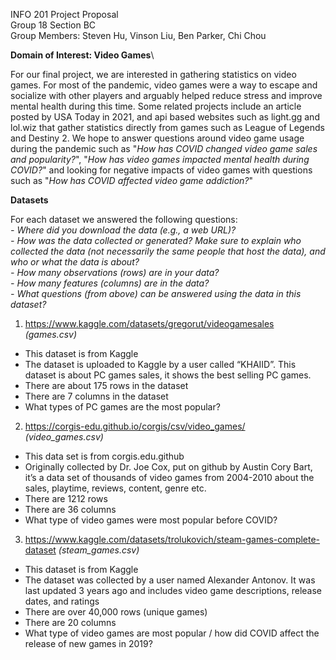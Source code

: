INFO 201 Project Proposal\
Group 18 Section BC\
Group Members: Steven Hu, Vinson Liu, Ben Parker, Chi Chou


**Domain of Interest: Video Games**\

For our final project, we are interested in gathering statistics on video games.  For most of the pandemic, video games were a way to escape and socialize with other players and arguably helped reduce stress and improve mental health during this time.  Some related projects include an article posted by USA Today in 2021, and api based websites such as light.gg and lol.wiz that gather statistics directly from games such as League of Legends and Destiny 2.  We hope to answer questions around video game usage during the pandemic such as "*How has COVID changed video game sales and popularity?*", "*How has video games impacted mental health during COVID?*" and looking for negative impacts of video games with questions such as "*How has COVID affected video game addiction?*"

**Datasets**

For each dataset we answered the following questions:\
*- Where did you download the data (e.g., a web URL)?*\
*- How was the data collected or generated? Make sure to explain who collected the data (not necessarily the same people that host the data), and who or what the data is about?*\
*- How many observations (rows) are in your data?*\
*- How many features (columns) are in the data?*\
*- What questions (from above) can be answered using the data in this dataset?*

1. https://www.kaggle.com/datasets/gregorut/videogamesales *(games.csv)*
- This dataset is from Kaggle
- The dataset is uploaded to Kaggle by a user called “KHAIID”. This dataset is about PC games sales, it shows the best selling PC games.
- There are about 175 rows in the dataset
- There are 7 columns in the dataset
- What types of  PC games are the most popular?

2. https://corgis-edu.github.io/corgis/csv/video_games/ *(video_games.csv)*
- This data set is from corgis.edu.github
- Originally collected by Dr. Joe Cox, put on github by Austin Cory Bart, it’s a data set of thousands of video games from 2004-2010 about the sales, playtime, reviews, content, genre etc.
- There are 1212 rows
- There are 36 columns
- What type of video games were most popular before COVID?

3. https://www.kaggle.com/datasets/trolukovich/steam-games-complete-dataset *(steam_games.csv)*
- This dataset is from Kaggle
- The dataset was collected by a user named Alexander Antonov.  It was last updated 3 years ago and includes video game descriptions, release dates, and ratings
- There are over 40,000 rows (unique games)
- There are 20 columns
- What type of video games are most popular / how did COVID affect the release of new games in 2019?
